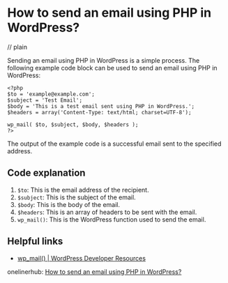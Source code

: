 # How to send an email using PHP in WordPress?
// plain

Sending an email using PHP in WordPress is a simple process. The following example code block can be used to send an email using PHP in WordPress:
```
<?php
$to = 'example@example.com';
$subject = 'Test Email';
$body = 'This is a test email sent using PHP in WordPress.';
$headers = array('Content-Type: text/html; charset=UTF-8');

wp_mail( $to, $subject, $body, $headers );
?>
```
The output of the example code is a successful email sent to the specified address.

## Code explanation


1. `$to`: This is the email address of the recipient.
2. `$subject`: This is the subject of the email.
3. `$body`: This is the body of the email.
4. `$headers`: This is an array of headers to be sent with the email.
5. `wp_mail()`: This is the WordPress function used to send the email.

## Helpful links

- [wp_mail() | WordPress Developer Resources](https://developer.wordpress.org/reference/functions/wp_mail/)

onelinerhub: [How to send an email using PHP in WordPress?](https://onelinerhub.com/php-wordpress/how-to-send-an-email-using-php-in-wordpress)